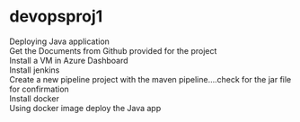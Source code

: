 # devopsproj1
Deploying Java application<br>
Get the Documents from Github provided for the project<br>
Install a VM in Azure Dashboard<br>
Install jenkins<br>
Create a new pipeline project with the maven pipeline....check for the jar file for confirmation<br>
Install docker<br>
Using docker image deploy the Java app<br>
